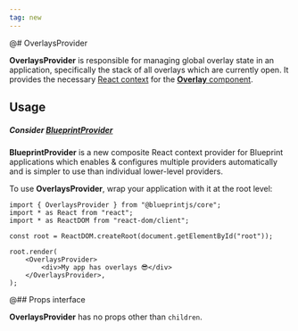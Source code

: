 ```yaml
---
tag: new
---
```


@# OverlaysProvider

**OverlaysProvider** is responsible for managing global overlay state in an application,
specifically the stack of all overlays which are currently open. It provides the necessary
[React context](https://react.dev/learn/passing-data-deeply-with-context) for the
[**Overlay** component](#core/components/overlay).

## Usage

<div class="@ns-callout @ns-intent-primary @ns-icon-info-sign @ns-callout-has-body-content">
    <h5 class="@ns-heading">

Consider [**BlueprintProvider**](#core/context/blueprint-provider)

</h5>

**BlueprintProvider** is a new composite React context provider for Blueprint applications which
enables & configures multiple providers automatically and is simpler to use than individual lower-level providers.

</div>

To use **OverlaysProvider**, wrap your application with it at the root level:

```tsx
import { OverlaysProvider } from "@blueprintjs/core";
import * as React from "react";
import * as ReactDOM from "react-dom/client";

const root = ReactDOM.createRoot(document.getElementById("root"));

root.render(
    <OverlaysProvider>
        <div>My app has overlays 😎</div>
    </OverlaysProvider>,
);
```

@## Props interface

**OverlaysProvider** has no props other than `children`.
